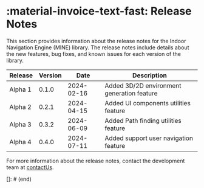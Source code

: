 # <span class="emoji"> :material-invoice-text-fast: </span> Release Notes

This section provides information about the release notes for the Indoor Navigation Engine (MINE) library. 
The release notes include details about the new features, bug fixes, and known issues for each version of the library.

| Release | Version | Date       | Description                                |
|---------|---------|------------|--------------------------------------------|
| Alpha 1 | 0.1.0   | 2024-02-16 | Added 3D/2D environment generation feature |
| Alpha 2 | 0.2.1   | 2024-04-15 | Added UI components utilities feature      |
| Alpha 3 | 0.3.2   | 2024-06-09 | Added Path finding utilities feature       |
| Alpha 4 | 0.4.0   | 2024-07-11 | Added support user navigation feature      |

For more information about the release notes, contact the development team at [contactUs](../support/contact_us.md).

[]: # (end) 



